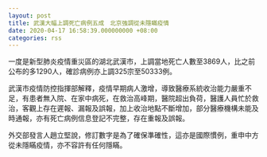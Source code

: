 ```yaml
---
layout: post
title: 武漢大幅上調死亡病例五成　北京強調從未隱瞞疫情
date: 2020-04-17 16:58:39.000000000 +08:00
categories: rss
---
```


一度是新型肺炎疫情重災區的湖北武漢市，上調當地死亡人數至3869人，比之前公布的多1290人，確診病例亦上調325宗至50333例。

武漢市疫情防控指揮部解釋，疫情早期病人激增，導致醫療系統收治能力嚴重不足，有患者無入院、在家中病死，在救治高峰期，醫院超出負荷，醫護人員忙於救治，客觀上存在遲報、漏報及誤報，加上收治地點不斷增加，部分醫療機構未能及時通報，亦有死亡病例信息登記不完整，存在重報及誤報。

外交部發言人趙立堅說，修訂數字是為了確保準確性，這亦是國際慣例，重申中方從未隱瞞疫情，亦不容許有任何隱瞞。

